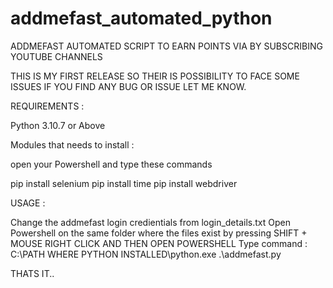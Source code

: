 # addmefast_automated_python
ADDMEFAST AUTOMATED SCRIPT TO EARN POINTS VIA BY SUBSCRIBING YOUTUBE CHANNELS

THIS IS MY FIRST RELEASE SO THEIR IS POSSIBILITY TO FACE SOME ISSUES
IF YOU FIND ANY BUG OR ISSUE LET ME KNOW.

REQUIREMENTS :

Python 3.10.7 or Above


Modules that needs to install :

open your Powershell and type these commands

pip install selenium
pip install time
pip install webdriver

USAGE :

Change the addmefast login credientials from login_details.txt
Open Powershell on the same folder where the files exist by pressing SHIFT + MOUSE RIGHT CLICK AND THEN OPEN POWERSHELL
Type command : C:\PATH WHERE PYTHON INSTALLED\python.exe .\addmefast.py

THATS IT..

